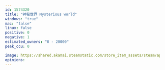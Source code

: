 ```yaml
---
id: 1574320
title: "神秘世界 Mysterious world"
windows: "true"
mac: "false"
linux: false
positive: 0
negative: 1
estimated_owners: "0 - 20000"
peak_ccu: 0

image: https://shared.akamai.steamstatic.com/store_item_assets/steam/apps/1574320/header.jpg?t=1617152650
opinions:
---
```

